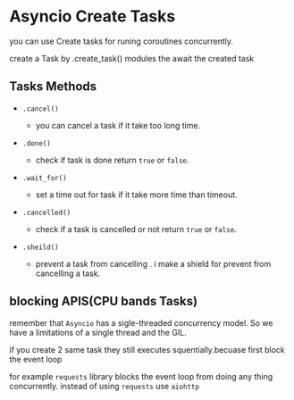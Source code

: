# Asyncio Create Tasks

you can use Create tasks for runing coroutines concurrently.

create a Task by .create_task() modules 
the await the created task

## Tasks Methods
- `.cancel()`
    * you can cancel a task if it take too long time.

- `.done()`
    * check if task is done return `true` or `false`.

- `.wait_for()`
    * set a time out for task if it take more time than timeout.

- `.cancelled()`
    * check if a task is cancelled or not return `true` or `false`.

- `.sheild()`
    * prevent a task from cancelling . i make a shield for prevent from cancelling a task.
    
## blocking APIS(CPU bands Tasks)
remember that `Asyncio` has a sigle-threaded concurrency model. So we have a limitations of a single thread and the GIL.

if you create 2 same task they still executes squentially.becuase first block the event loop

for example `requests` library blocks the event loop from doing any thing concurrently. instead of using `requests` use `aiohttp` 
